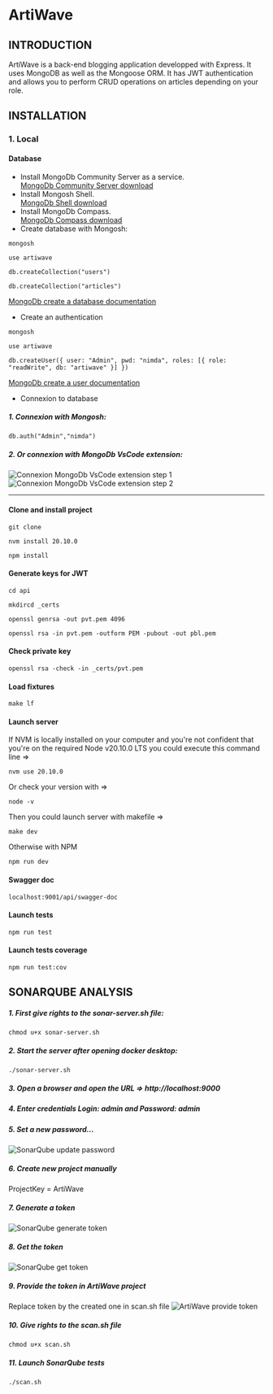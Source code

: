 # ArtiWave
## INTRODUCTION
ArtiWave is a back-end blogging application developped with Express. It uses MongoDB as well as the Mongoose ORM.
It has JWT authentication and allows you to perform CRUD operations on articles depending on your role.
## INSTALLATION
### 1. Local
#### Database
- Install MongoDb Community Server as a service.  
[MongoDb Community Server download](https://www.mongodb.com/try/download/community)
- Install Mongosh Shell.  
[MongoDb Shell download](https://www.mongodb.com/try/download/shell)
- Install MongoDb Compass.  
[MongoDb Compass download](https://www.mongodb.com/try/download/compass)  
- Create database with Mongosh:
```shell
mongosh
```
```shell
use artiwave
```
```shell
db.createCollection("users")
```
```shell
db.createCollection("articles")
```
[MongoDb create a database documentation](https://www.mongodb.com/docs/manual/core/databases-and-collections/)
- Create an authentication
```shell
mongosh
```
```shell
use artiwave
```
```shell
db.createUser({ user: "Admin", pwd: "nimda", roles: [{ role: "readWrite", db: "artiwave" }] })
```
[MongoDb create a user documentation](https://www.mongodb.com/docs/manual/tutorial/create-users/)
- Connexion to database
##### 1. Connexion with Mongosh:
```shell
db.auth("Admin","nimda")
```
##### 2. Or connexion with MongoDb VsCode extension:
![Connexion MongoDb VsCode extension step 1](https://github.com/EmmanuelLefevre/MarkdownImg/blob/main/MongoDb%20VsCode%20extension%20connexion%20step%201.png)
![Connexion MongoDb VsCode extension step 2](https://github.com/EmmanuelLefevre/MarkdownImg/blob/main/MongoDb%20VsCode%20extension%20connexion%20step%202.png)
***
#### Clone and install project
```shell
git clone
```
```shell
nvm install 20.10.0
```
```shell
npm install
```
#### Generate keys for JWT
```shell
cd api
```
```shell
mkdircd _certs
```
```shell
openssl genrsa -out pvt.pem 4096
```
```shell
openssl rsa -in pvt.pem -outform PEM -pubout -out pbl.pem
```
#### Check private key
```shell
openssl rsa -check -in _certs/pvt.pem
```
#### Load fixtures
```shell
make lf
```
#### Launch server
If NVM is locally installed on your computer and you're not confident that you're on the required Node v20.10.0 LTS you could execute this command line =>
```shell
nvm use 20.10.0
```
Or check your version with =>
```shell
node -v
```
Then you could launch server with makefile =>
```shell
make dev
```
Otherwise with NPM
```shell
npm run dev
```
#### Swagger doc
```
localhost:9001/api/swagger-doc
```
#### Launch tests
```shell
npm run test
```
#### Launch tests coverage
```shell
npm run test:cov
```
## SONARQUBE ANALYSIS
##### 1. First give rights to the sonar-server.sh file:
```shell
chmod u+x sonar-server.sh
```
##### 2. Start the server after opening docker desktop:
```shell
./sonar-server.sh
```
##### 3. Open a browser and open the URL => http://localhost:9000
##### 4. Enter credentials Login: admin and Password: admin
##### 5. Set a new password...
![SonarQube update password](https://github.com/EmmanuelLefevre/MarkdownImg/blob/main/SonarQube%20update%20password.png)
##### 6. Create new project manually
ProjectKey = ArtiWave
##### 7. Generate a token
![SonarQube generate token](https://github.com/EmmanuelLefevre/MarkdownImg/blob/main/SonarQube%20generate%20token.png)
##### 8. Get the token
![SonarQube get token](https://github.com/EmmanuelLefevre/MarkdownImg/blob/main/SonarQube%20get%20token.png)
##### 9. Provide the token in ArtiWave project
Replace token by the created one in scan.sh file
![ArtiWave provide token](https://github.com/EmmanuelLefevre/MarkdownImg/blob/main/ArtiWave%20provide%20token.png)
##### 10. Give rights to the scan.sh file
```shell
chmod u+x scan.sh
```
##### 11. Launch SonarQube tests
```shell
./scan.sh
```


